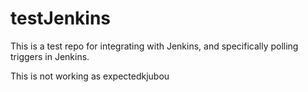 # testJenkins

This is a test repo for integrating with Jenkins, and specifically polling triggers in Jenkins.

This is not working as expectedkjubou